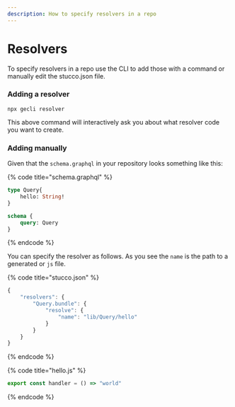 ```yaml
---
description: How to specify resolvers in a repo
---
```


# Resolvers

To specify resolvers in a repo use the CLI to add those with a command or manually edit the stucco.json file.

### Adding a resolver

```
npx gecli resolver
```

This above command will interactively ask you about what resolver code you want to create.

### Adding manually

Given that the `schema.graphql` in your repository looks something like this:

{% code title="schema.graphql" %}
```graphql
type Query{
    hello: String!
}

schema {
    query: Query
}
```
{% endcode %}

You can specify the resolver as follows. As you see the `name` is the path to a generated or `js` file.

{% code title="stucco.json" %}
```javascript
{
    "resolvers": {
        "Query.bundle": {
            "resolve": {
                "name": "lib/Query/hello"
            }
        }
    }
}
```
{% endcode %}

{% code title="hello.js" %}
```typescript
export const handler = () => "world"
```
{% endcode %}
